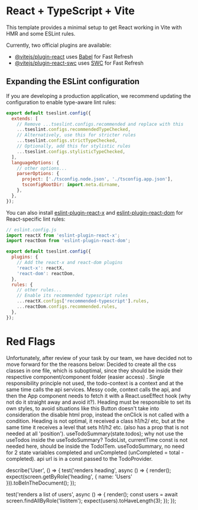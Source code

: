 # React + TypeScript + Vite

This template provides a minimal setup to get React working in Vite with HMR and some ESLint rules.

Currently, two official plugins are available:

- [@vitejs/plugin-react](https://github.com/vitejs/vite-plugin-react/blob/main/packages/plugin-react) uses [Babel](https://babeljs.io/) for Fast Refresh
- [@vitejs/plugin-react-swc](https://github.com/vitejs/vite-plugin-react/blob/main/packages/plugin-react-swc) uses [SWC](https://swc.rs/) for Fast Refresh

## Expanding the ESLint configuration

If you are developing a production application, we recommend updating the configuration to enable type-aware lint rules:

```js
export default tseslint.config({
  extends: [
    // Remove ...tseslint.configs.recommended and replace with this
    ...tseslint.configs.recommendedTypeChecked,
    // Alternatively, use this for stricter rules
    ...tseslint.configs.strictTypeChecked,
    // Optionally, add this for stylistic rules
    ...tseslint.configs.stylisticTypeChecked,
  ],
  languageOptions: {
    // other options...
    parserOptions: {
      project: ['./tsconfig.node.json', './tsconfig.app.json'],
      tsconfigRootDir: import.meta.dirname,
    },
  },
});
```

You can also install [eslint-plugin-react-x](https://github.com/Rel1cx/eslint-react/tree/main/packages/plugins/eslint-plugin-react-x) and [eslint-plugin-react-dom](https://github.com/Rel1cx/eslint-react/tree/main/packages/plugins/eslint-plugin-react-dom) for React-specific lint rules:

```js
// eslint.config.js
import reactX from 'eslint-plugin-react-x';
import reactDom from 'eslint-plugin-react-dom';

export default tseslint.config({
  plugins: {
    // Add the react-x and react-dom plugins
    'react-x': reactX,
    'react-dom': reactDom,
  },
  rules: {
    // other rules...
    // Enable its recommended typescript rules
    ...reactX.configs['recommended-typescript'].rules,
    ...reactDom.configs.recommended.rules,
  },
});
```

# Red Flags

Unfortunately, after review of your task by our team, we have decided not to move forward for the the reasons below:
Decided to create all the css classes in one file, which is suboptimal, since they should be inside their respective component/component folder (easier access) .
Single responsibility principle not used, the todo-context is a context and at the same time calls the api services.
Messy code, context calls the api, and then the App component needs to fetch it with a React.useEffect hook (why not do it straight away and avoid it?).
Heading must be responsible to set its own styles, to avoid situations like this <Heading className="notexisting"/>
Button doesn't take into consideration the disable html prop, instead the onClick is not called with a condition.
Heading is not optimal, it received a class h1/h2/ etc, but at the same time it receives a level that sets h1/h2 etc. (also has a prop that is not needed at all 'position').
useTodoSummary(state.todos); why not use the useTodos inside the useTodoSummary?
TodoList, currentTime const is not needed here, should be inside the TodoITem.
useTodoSummary, no need for 2 state variables completed and unCompleted (unCompleted = total - completed).
api url is in a const passed to the TodoProvider.

describe('User', () => {
test('renders heading', async () => {
render(<Users />);
expect(screen.getByRole('heading', { name: 'Users' })).toBeInTheDocument();
});

test('renders a list of users', async () => {
render(<Users />);
const users = await screen.findAllByRole('listitem');
expect(users).toHaveLength(3);
});
});
